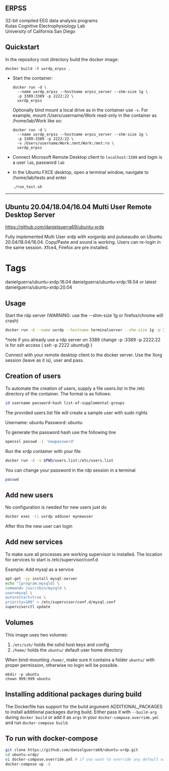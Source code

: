 ## ERPSS

32-bit compiled EEG data analysis programs  
Kutas Cognitive Electrophysiology Lab  
University of California San Diego  

## Quickstart

In the repository root directory build the docker image:

```
docker build -t uxrdp_erpss .
```

* Start the container:

  ```
  docker run -d \
	--name uxrdp_erpss --hostname erpss_server --shm-size 1g \
	-p 3389:3389 -p 2222:22 \
	uxrdp_erpss
   ```

  Optionally bind mount a local drive as in the container use `-v`. For
  example, mount /Users/username/Work read-only in the container as
  /home/lab/Work like so:

  ```
  docker run -d \
	--name uxrdp_erpss --hostname erpss_server --shm-size 1g \
	-p 3389:3389 -p 2222:22 \
	-v /Users/username/Work:/mnt/Work:/mnt:ro \
	uxrdp_erpss
  ```

* Connect Microsoft Remote Desktop client to ```localhost:3389```
and login is a user `lab`, password `lab`

* In the Ubuntu FXCE desktop, open a terminal window,  navigate to /home/lab/tests and enter

  ```./run_test.sh```


---

## Ubuntu 20.04/18.04/16.04  Multi User Remote Desktop Server
https://github.com/danielguerra69/ubuntu-xrdp

Fully implemented Multi User xrdp
with xorgxrdp and pulseaudio
on Ubuntu 20.04/18.04/16.04.
Copy/Paste and sound is working.
Users can re-login in the same session.
Xfce4, Firefox are pre installed.

# Tags

danielguerra/ubuntu-xrdp:16.04
danielguerra/ubuntu-xrdp:18.04  or latest
danielguerra/ubuntu-xrdp:20.04

## Usage

Start the rdp server
(WARNING: use the --shm-size 1g or firefox/chrome will crash)

```bash
docker run -d --name uxrdp --hostname terminalserver --shm-size 1g -p 3389:3389 -p 2222:22 danielguerra/ubuntu-xrdp:20.04
```
*note if you already use a rdp server on 3389 change -p <my-port>:3389
	  -p 2222:22 is for ssh access ( ssh -p 2222 ubuntu@<docker-ip> )

Connect with your remote desktop client to the docker server.
Use the Xorg session (leave as it is), user and pass.

## Creation of users

To automate the creation of users, supply a file users.list in the /etc directory of the container.
The format is as follows:

```bash
id username password-hash list-of-supplemental-groups
```

The provided users.list file will create a sample user with sudo rights

Username: ubuntu
Password: ubuntu

To generate the password hash use the following line

```bash
openssl passwd -1 'newpassword'
```

Run the xrdp container with your file

```bash
docker run -d -v $PWD/users.list:/etc/users.list
```

You can change your password in the rdp session in a terminal

```bash
passwd
```

## Add new users

No configuration is needed for new users just do

```bash
docker exec -ti uxrdp adduser mynewuser
```

After this the new user can login

## Add new services

To make sure all processes are working supervisor is installed.
The location for services to start is /etc/supervisor/conf.d

Example: Add mysql as a service

```bash
apt-get -yy install mysql-server
echo "[program:mysqld] \
command= /usr/sbin/mysqld \
user=mysql \
autorestart=true \
priority=100" > /etc/supervisor/conf.d/mysql.conf
supervisorctl update
```

## Volumes
This image uses two volumes:
1. `/etc/ssh/` holds the sshd host keys and config
2. `/home/` holds the `ubuntu/` default user home directory

When bind-mounting `/home/`, make sure it contains a folder `ubuntu/` with proper permission, otherwise no login will be possible.

```
mkdir -p ubuntu
chown 999:999 ubuntu
```

## Installing additional packages during build

The Dockerfile has support for the build argument ADDITIONAL_PACKAGES to install additional packages during build. Either pass it with `--build-arg` during `docker build` or add it 
as `args` in your `docker-compose.override.yml` and run `docker-compose build`.

## To run with docker-compose

```bash
git clone https://github.com/danielguerra69/ubuntu-xrdp.git
cd ubuntu-xrdp/
vi docker-compose.override.yml # if you want to override any default value
docker-compose up -d
```
